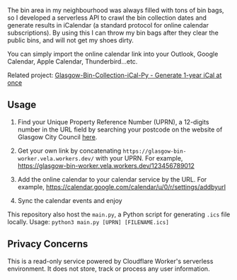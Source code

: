 The bin area in my neighbourhood was always filled with tons of bin bags, so I developed a serverless API to crawl the bin collection dates and generate results in iCalendar (a standard protocol for online calendar subscriptions). By using this I can throw my bin bags after they clear the public bins, and will not get my shoes dirty.

You can simply import the online calendar link into your Outlook, Google Calendar, Apple Calendar, Thunderbird...etc.

Related project: [Glasgow-Bin-Collection-iCal-Py - Generate 1-year iCal at once](https://github.com/nonPointer/Glasgow-Bin-Collection-iCal-Py)

## Usage

1. Find your Unique Property Reference Number (UPRN), a 12-digits number in the URL field by searching your postcode on the website of Glasgow City Council [here](https://www.glasgow.gov.uk/forms/refuseandrecyclingcalendar/AddressSearch.aspx).

2. Get your own link by concatenating `https://glasgow-bin-worker.vela.workers.dev/` with your UPRN. For example, https://glasgow-bin-worker.vela.workers.dev/123456789012

3. Add the online calendar to your calendar service by the URL. For example, https://calendar.google.com/calendar/u/0/r/settings/addbyurl

4. Sync the calendar events and enjoy

This repository also host the `main.py`, a Python script for generating `.ics` file locally. Usage: `python3 main.py [UPRN] [FILENAME.ics]`

## Privacy Concerns

This is a read-only service powered by Cloudflare Worker's serverless environment. It does not store, track or process any user information.

